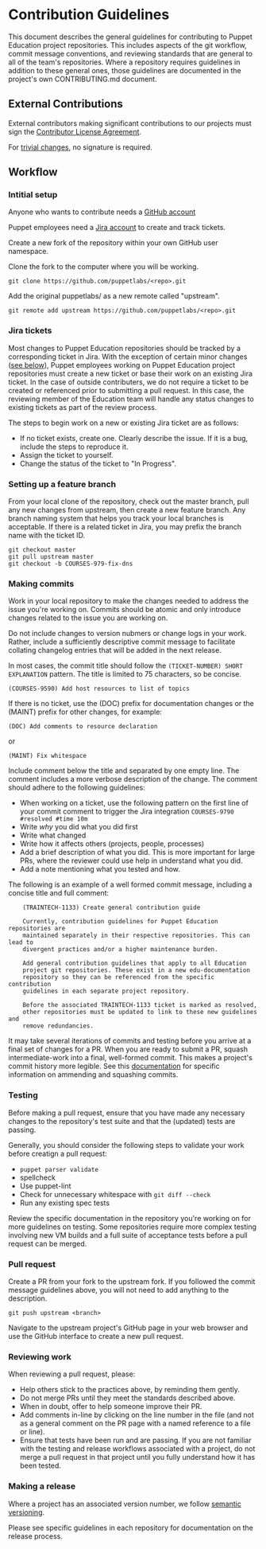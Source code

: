Contribution Guidelines
=======================

This document describes the general guidelines for contributing to Puppet
Education project repositories. This includes aspects of the git workflow,
commit message conventions, and reviewing standards that are general to all of
the team's repositories. Where a repository requires guidelines in addition to
these general ones, those guidelines are documented in the project's own
CONTRIBUTING.md document.

## External Contributions

External contributors making significant contributions to our projects must sign the
[Contributor License Agreement](https://cla.puppet.com).

For [trivial changes](https://docs.puppet.com/community/trivial_patch_exemption.html),
no signature is required.

## Workflow

### Intitial setup

Anyone who wants to contribute needs a [GitHub account](https://github.com/signup/free)

Puppet employees need a [Jira account](https://tickets.puppetlabs.com) to create
and track tickets.

Create a new fork of the repository within your own GitHub user namespace.

Clone the fork to the computer where you will be working.

    git clone https://github.com/puppetlabs/<repo>.git

Add the original puppetlabs/<repo> as a new remote called "upstream".

    git remote add upstream https://github.com/puppetlabs/<repo>.git

### Jira tickets

Most changes to Puppet Education repositories should be tracked by a
corresponding ticket in Jira. With the exception of certain minor changes ([see
below](#making-commits)), Puppet employees working on Puppet Education project
repositories must create a new ticket or base their work on an existing Jira
ticket. In the case of outside contributers, we do not require a ticket to be
created or referenced prior to submitting a pull request. In this case, the
reviewing member of the Education team will handle any status changes to
existing tickets as part of the review process.

The steps to begin work on a new or existing Jira ticket are as follows:

* If no ticket exists, create one. Clearly describe the issue. If it is a bug,
include the steps to reproduce it.
* Assign the ticket to yourself.
* Change the status of the ticket to "In Progress".

### Setting up a feature branch

From your local clone of the repository, check out the master branch, pull any
new changes from upstream, then create a new feature branch. Any branch naming
system that helps you track your local branches is acceptable. If there is a
related ticket in Jira, you may prefix the branch name with the ticket ID.

    git checkout master
    git pull upstream master
    git checkout -b COURSES-979-fix-dns

### Making commits

Work in your local repository to make the changes needed to address the
issue you're working on. Commits should be atomic and only introduce changes
related to the issue you are working on.

Do not include changes to version nubmers or change logs in your work. Rather,
include a sufficiently descriptive commit message to facilitate collating
changelog entries that will be added in the next release.

In most cases, the commit title should follow the `(TICKET-NUMBER) SHORT
EXPLANATION` pattern. The title is limited to 75 characters, so be concise.

    (COURSES-9590) Add host resources to list of topics

If there is no ticket, use the (DOC) prefix for documentation changes or the
(MAINT) prefix for other changes, for example:

    (DOC) Add comments to resource declaration

or

    (MAINT) Fix whitespace

Include comment below the title and separated by one empty line. The comment
includes a more verbose description of the change. The comment should adhere to
the following guidelines:

- When working on a ticket, use the following pattern on the first line of
your commit comment to trigger the Jira integration `COURSES-9790 #resolved #time 10m`
- Write *why* you did what you did first
- Write what changed
- Write how it affects others (projects, people, processes)
- Add a brief description of what you did. This is more important for large
  PRs, where the reviewer could use help in understand what you did.
- Add a note mentioning what you tested and how.

The following is an example of a well formed commit message, including a
concise title and full comment:
```
    (TRAINTECH-1133) Create general contribution guide

    Currently, contribution guidelines for Puppet Education repositories are
    maintained separately in their respective repositories. This can lead to
    divergent practices and/or a higher maintenance burden.
    
    Add general contribution guidelines that apply to all Education
    project git repositories. These exist in a new edu-documentation
    repository so they can be referenced from the specific contribution
    guidelines in each separate project repository.

    Before the associated TRAINTECH-1133 ticket is marked as resolved,
    other repositories must be updated to link to these new guidelines and
    remove redundancies.
```

It may take several iterations of commits and testing before you arrive at a
final set of changes for a PR. When you are ready to submit a PR, squash
intermediate-work into a final, well-formed commit. This makes a project's
commit history more legible. See this
[documentation](https://git-scm.com/book/en/v2/Git-Tools-Rewriting-History) for
specific information on ammending and squashing commits.

### Testing

Before making a pull request, ensure that you have made any necessary changes
to the repository's test suite and that the (updated) tests are passing.

Generally, you should consider the following steps to validate your work before
creatign a pull request:

* `puppet parser validate`
* spellcheck
* Use puppet-lint
* Check for unnecessary whitespace with `git diff --check`
* Run any existing spec tests

Review the specific documentation in the repository you're working on for more
guidelines on testing. Some repositories require more complex testing involving
new VM builds and a full suite of acceptance tests before a pull request can be
merged.

### Pull request

Create a PR from your fork to the upstream fork. If you followed the commit
message guidelines above, you will not need to add anything to the description.

    git push upstream <branch> 

Navigate to the upstream project's GitHub page in your web browser and use the
GitHub interface to create a new pull request.

### Reviewing work

When reviewing a pull request, please:

* Help others stick to the practices above, by reminding them gently.
* Do not merge PRs until they meet the standards described above.
* When in doubt, offer to help someone improve their PR.
* Add comments in-line by clicking on the line number in the file (and not as a general comment
   on the PR page with a named reference to a file or line).
* Ensure that tests have been run and are passing. If you are not familiar
with the testing and release workflows associated with a project, do not merge
a pull request in that project until you fully understand how it has been
tested.

### Making a release

Where a project has an associated version number, we follow
[semantic versioning](http://semver.org).

Please see specific guidelines in each repository for documentation on the
release process.
